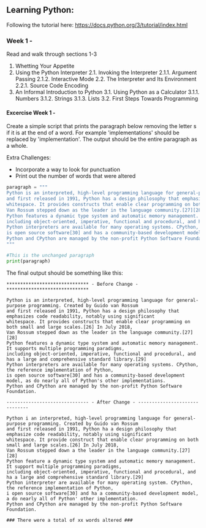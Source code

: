## Learning Python:
Following the tutorial here:
https://docs.python.org/3/tutorial/index.html


### Week 1 -
Read and walk through sections 1-3
1. Whetting Your Appetite
2. Using the Python Interpreter
2.1. Invoking the Interpreter
2.1.1. Argument Passing
2.1.2. Interactive Mode
2.2. The Interpreter and Its Environment
2.2.1. Source Code Encoding
3. An Informal Introduction to Python
3.1. Using Python as a Calculator
3.1.1. Numbers
3.1.2. Strings
3.1.3. Lists
3.2. First Steps Towards Programming

#### Excercise Week 1 -
Create a simple script that prints the paragraph below removing the letter s if it is at the end of a word. For example 'implementations' should be replaced by 'implementation'. The output should be the entire paragraph as a whole.

Extra Challenges:
- Incorporate a way to look for punctuation
- Print out the number of words that were altered

```python
paragraph = """
Python is an interpreted, high-level programming language for general-purpose programming. Created by Guido van Rossum 
and first released in 1991, Python has a design philosophy that emphasizes code readability, notably using significant 
whitespace. It provides constructs that enable clear programming on both small and large scales.[26] In July 2018, 
Van Rossum stepped down as the leader in the language community.[27][28]
Python features a dynamic type system and automatic memory management. It supports multiple programming paradigms, 
including object-oriented, imperative, functional and procedural, and has a large and comprehensive standard library.[29]
Python interpreters are available for many operating systems. CPython, the reference implementation of Python, 
is open source software[30] and has a community-based development model, as do nearly all of Python's other implementations. 
Python and CPython are managed by the non-profit Python Software Foundation.
"""

#This is the unchanged paragraph
print(paragraph)
```

The final output should be something like this:
```shell
****************************** - Before Change - ******************************

Python is an interpreted, high-level programming language for general-purpose programming. Created by Guido van Rossum
and first released in 1991, Python has a design philosophy that emphasizes code readability, notably using significant
whitespace. It provides constructs that enable clear programming on both small and large scales.[26] In July 2018,
Van Rossum stepped down as the leader in the language community.[27][28]
Python features a dynamic type system and automatic memory management. It supports multiple programming paradigms,
including object-oriented, imperative, functional and procedural, and has a large and comprehensive standard library.[29]
Python interpreters are available for many operating systems. CPython, the reference implementation of Python,
is open source software[30] and has a community-based development model, as do nearly all of Python's other implementations.
Python and CPython are managed by the non-profit Python Software Foundation.

------------------------------ - After Change - ------------------------------

Python i an interpreted, high-level programming language for general-purpose programming. Created by Guido van Rossum
and first released in 1991, Python ha a design philosophy that emphasize code readability, notably using significant
whitespace. It provide construct that enable clear programming on both small and large scales.[26] In July 2018,
Van Rossum stepped down a the leader in the language community.[27][28]
Python feature a dynamic type system and automatic memory management. It support multiple programming paradigms,
including object-oriented, imperative, functional and procedural, and ha a large and comprehensive standard library.[29]
Python interpreter are available for many operating system. CPython, the reference implementation of Python,
i open source software[30] and ha a community-based development model, a do nearly all of Python' other implementation.
Python and CPython are managed by the non-profit Python Software Foundation.

### There were a total of xx words altered ###

```
